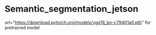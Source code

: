 # Semantic_segmentation_jetson
url="https://download.pytorch.org/models/vgg19_bn-c79401a0.pth" for pretrained model
